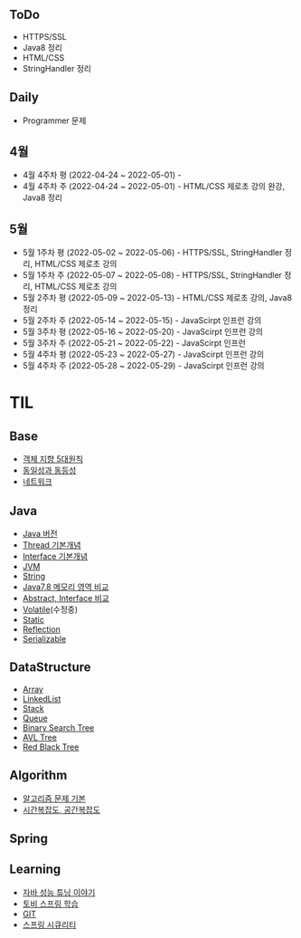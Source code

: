## ToDo
  * HTTPS/SSL
  * Java8 정리
  * HTML/CSS
  * StringHandler 정리

## Daily 
  - Programmer 문제

## 4월
  * 4월 4주차 평 (2022-04-24 ~ 2022-05-01) - 
  * 4월 4주차 주 (2022-04-24 ~ 2022-05-01) - HTML/CSS 제로초 강의 완강, Java8 정리

## 5월
  * 5월 1주차 평 (2022-05-02 ~ 2022-05-06) - HTTPS/SSL, StringHandler 정리, HTML/CSS 제로초 강의
  * 5월 1주차 주 (2022-05-07 ~ 2022-05-08) - HTTPS/SSL, StringHandler 정리, HTML/CSS 제로초 강의
  * 5월 2주차 평 (2022-05-09 ~ 2022-05-13) - HTML/CSS 제로초 강의, Java8 정리
  * 5월 2주차 주 (2022-05-14 ~ 2022-05-15) - JavaScirpt 인프런 강의
  * 5월 3주차 평 (2022-05-16 ~ 2022-05-20) - JavaScirpt 인프런 강의
  * 5월 3주차 주 (2022-05-21 ~ 2022-05-22) - JavaScirpt 인프런 
  * 5월 4주차 평 (2022-05-23 ~ 2022-05-27) - JavaScirpt 인프런 강의
  * 5월 4주차 주 (2022-05-28 ~ 2022-05-29) - JavaScirpt 인프런 강의


# TIL

## Base
* [객체 지향 5대원칙](01.Base/Solid.md)
* [동일성과 동등성](01.Base/Identical_Equality.md)
* [네트워크](01.Base/Network/)

## Java
* [Java 버전](02.Java/Java_Version.md)
* [Thread 기본개념](02.Java/Thread.md)
* [Interface 기본개념](02.Java/Interface.md)
* [JVM](02.Java/JVM.md)
* [String](02.Java/String.md)
* [Java7,8 메모리 영역 비교](02.Java/Java7_Java8_Memory.md)
* [Abstract, Interface 비교](02.Java/Abstract_Interface.md)
* [Volatile](02.Java/Volatile.md)(수정중)
* [Static](02.Java/Static.md)
* [Reflection](02.Java/Reflection.md)
* [Serializable](02.Java/Serializable.md)

## DataStructure
* [Array](03.DataStructure/Array.md)
* [LinkedList](03.DataStructure/LinkedList.md)
* [Stack](03.DataStructure/Stack.md)
* [Queue](03.DataStructure/Queue.md)
* [Binary Search Tree](03.DataStructure/BinarySearchTree.md)
* [AVL Tree](03.DataStructure/AVLTree.md)
* [Red Black Tree](03.DataStructure/RedBlackTree.md)

## Algorithm
* [알고리즘 문제 기본](04.Algorithm/Basic/)
* [시간복잡도, 공간복잡도](04.Algorithm/TimeSpaceComplexity.md)

## Spring

## Learning

* [자바 성능 튜닝 이야기](06.Learning/JavaTuning)
* [토비 스프링 학습](06.Learning/TobySpring)
* [GIT](06.Learning/GIT)
* [스프링 시큐리티](06.Learning/SpringSecurity)
